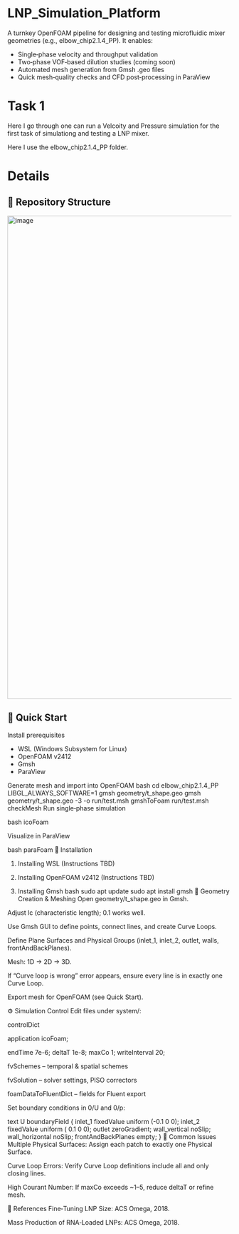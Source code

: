 # LNP_Simulation_Platform

A turnkey OpenFOAM pipeline for designing and testing microfluidic mixer geometries (e.g., elbow_chip2.1.4_PP). It enables:
- Single‐phase velocity and throughput validation
- Two‐phase VOF‐based dilution studies (coming soon)
- Automated mesh generation from Gmsh .geo files
- Quick mesh‐quality checks and CFD post‐processing in ParaView

# Task 1 

Here I go through one can run a Velcoity and Pressure simulation for the first task of simulationg and testing a LNP mixer. 

Here I use the elbow_chip2.1.4_PP folder. 

# Details 
## 📂 Repository Structure
<img width="689" height="1083" alt="image" src="https://github.com/user-attachments/assets/b425b656-ccfb-40a7-a225-841c9a1598ad" />


## 🏁 Quick Start

Install prerequisites
- WSL (Windows Subsystem for Linux)
- OpenFOAM v2412
- Gmsh
- ParaView

Generate mesh and import into OpenFOAM
bash
cd elbow_chip2.1.4_PP
LIBGL_ALWAYS_SOFTWARE=1 gmsh geometry/t_shape.geo
gmsh geometry/t_shape.geo -3 -o run/test.msh
gmshToFoam run/test.msh
checkMesh
Run single‐phase simulation

bash
icoFoam

Visualize in ParaView

bash
paraFoam
🔧 Installation
1. Installing WSL
(Instructions TBD)

2. Installing OpenFOAM v2412
(Instructions TBD)

3. Installing Gmsh
bash
sudo apt update
sudo apt install gmsh
📐 Geometry Creation & Meshing
Open geometry/t_shape.geo in Gmsh.

Adjust lc (characteristic length); 0.1 works well.

Use Gmsh GUI to define points, connect lines, and create Curve Loops.

Define Plane Surfaces and Physical Groups (inlet_1, inlet_2, outlet, walls, frontAndBackPlanes).

Mesh: 1D → 2D → 3D.

If “Curve loop is wrong” error appears, ensure every line is in exactly one Curve Loop.

Export mesh for OpenFOAM (see Quick Start).

⚙️ Simulation Control
Edit files under system/:

controlDict

application icoFoam;

endTime 7e-6; deltaT 1e-8; maxCo 1; writeInterval 20;

fvSchemes – temporal & spatial schemes

fvSolution – solver settings, PISO correctors

foamDataToFluentDict – fields for Fluent export

Set boundary conditions in 0/U and 0/p:

text
U boundaryField
{
    inlet_1        fixedValue uniform (-0.1 0 0);
    inlet_2        fixedValue uniform ( 0.1 0 0);
    outlet         zeroGradient;
    wall_vertical  noSlip;
    wall_horizontal noSlip;
    frontAndBackPlanes empty;
}
🚧 Common Issues
Multiple Physical Surfaces: Assign each patch to exactly one Physical Surface.

Curve Loop Errors: Verify Curve Loop definitions include all and only closing lines.

High Courant Number: If maxCo exceeds ~1–5, reduce deltaT or refine mesh.

📖 References
Fine‐Tuning LNP Size: ACS Omega, 2018.

Mass Production of RNA‐Loaded LNPs: ACS Omega, 2018.
